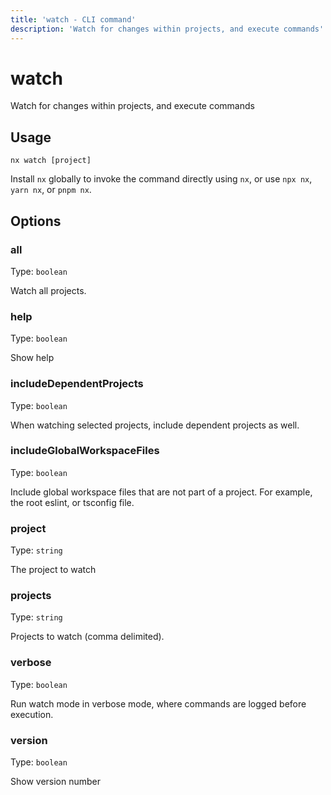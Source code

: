```yaml
---
title: 'watch - CLI command'
description: 'Watch for changes within projects, and execute commands'
---
```


# watch

Watch for changes within projects, and execute commands

## Usage

```terminal
nx watch [project]
```

Install `nx` globally to invoke the command directly using `nx`, or use `npx nx`, `yarn nx`, or `pnpm nx`.

## Options

### all

Type: `boolean`

Watch all projects.

### help

Type: `boolean`

Show help

### includeDependentProjects

Type: `boolean`

When watching selected projects, include dependent projects as well.

### includeGlobalWorkspaceFiles

Type: `boolean`

Include global workspace files that are not part of a project. For example, the root eslint, or tsconfig file.

### project

Type: `string`

The project to watch

### projects

Type: `string`

Projects to watch (comma delimited).

### verbose

Type: `boolean`

Run watch mode in verbose mode, where commands are logged before execution.

### version

Type: `boolean`

Show version number
